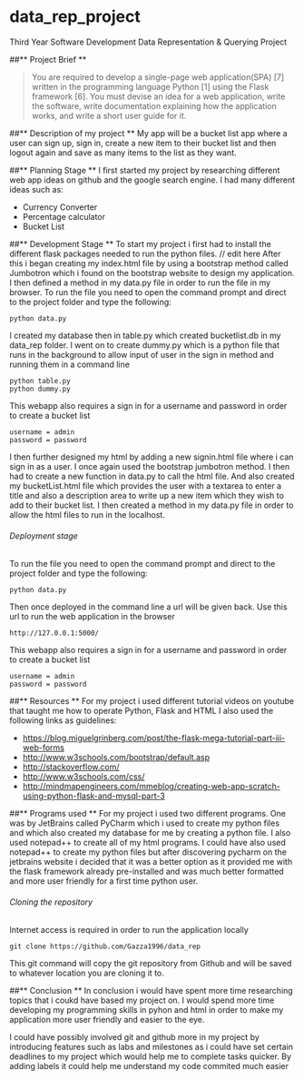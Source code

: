# data_rep_project
Third Year Software Development Data Representation &amp; Querying Project

##** Project Brief **
> You are required to develop a single-page web application(SPA) [7] written
in the programming language Python [1] using the Flask framework [6].
You must devise an idea for a web application, write the software, write
documentation explaining how the application works, and write a short user
guide for it.

##** Description of my project **
My app will be a bucket list app where a user can sign up, sign in, create a new item to their bucket list and then logout again and save as many items to the list as they want.

##** Planning Stage **
I first started my project by researching different web app ideas on github and the google search engine. I had many different ideas such as: 
- Currency Converter
- Percentage calculator
- Bucket List

##** Development Stage **
To start my project i first had to install the different flask packages needed to run the python files.
// edit here
After this i began creating my index.html file by using a bootstrap method called Jumbotron which i found on the bootstrap website to design my application. I then defined a method in my data.py file in order to run the file in my browser. To run the file you need to open the command prompt and direct to the project folder and type the following: 
```
python data.py
```

I created my database then in table.py which created bucketlist.db in my data_rep folder. I went on to create dummy.py which is a python file that runs in the background to allow input of user in the sign in method and running them in a command line
```
python table.py
python dummy.py
```
This webapp also requires a sign in for a username and password in order to create a bucket list
```
username = admin
password = password
```

I then further designed my html by adding a new signin.html file where i can sign in as a user. I once again used the bootstrap jumbotron method. I then had to create a new function in data.py to call the html file. And also created my bucketList.html file which provides the user with a textarea to enter a title and also a description area to write up a new item which they wish to add to their bucket list. I then created a method in my data.py file in order to allow the html files to run in the localhost.

###### Deployment stage
To run the file you need to open the command prompt and direct to the project folder and type the following: 
```
python data.py
```
Then once deployed in the command line a url will be given back. Use this url to run the web application in the browser
```
http://127.0.0.1:5000/
```
This webapp also requires a sign in for a username and password in order to create a bucket list
```
username = admin
password = password
```

##** Resources **
For my project i used different tutorial videos on youtube that taught me how to operate Python, Flask and HTML
I also used the following links as guidelines:																
- https://blog.miguelgrinberg.com/post/the-flask-mega-tutorial-part-iii-web-forms												
- http://www.w3schools.com/bootstrap/default.asp																
- http://stackoverflow.com/ 																	
- http://www.w3schools.com/css/																		
- http://mindmapengineers.com/mmeblog/creating-web-app-scratch-using-python-flask-and-mysql-part-3									

##** Programs used **
For my project i used two different programs. One was by JetBrains called PyCharm which i used to create my python files and which also created my database for me by creating a python file.
I also used notepad++ to create all of my html programs. I could have also used notepad++ to create my python files but after discovering pycharm on the jetbrains website i decided that it was a better option as it provided me with the flask framework already pre-installed and was much better formatted and more user friendly for a first time python user.

###### Cloning the repository
Internet access is required in order to run the application locally
```
git clone https://github.com/Gazza1996/data_rep
```
This git command will copy the git repository from Github and will be saved to whatever location you are cloning it to.

##** Conclusion **
In conclusion i would have spent more time researching topics that i coukd have based my project on. 
I would spend more time developing my programming skills in pyhon and html in order to make my application more user friendly and easier to the eye.

I could have possibly involved git and github more in my project by introducing features such as labs and milestones as i could have set certain deadlines to my project which would help me to complete tasks quicker. By adding labels it could help me understand my code commited much easier
